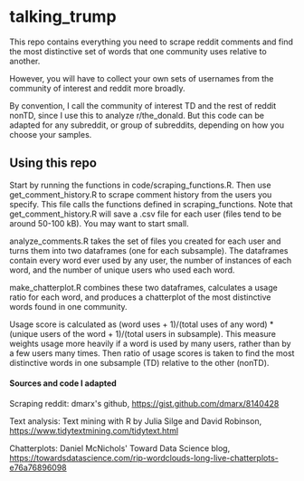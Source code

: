 # talking_trump

This repo contains everything you need to scrape reddit comments and find the most distinctive set of words
that one community uses relative to another. 

However, you will have to collect your own sets of usernames from the community of interest and reddit more broadly.

By convention, I call the community of interest TD and the rest of reddit nonTD, since I use this to analyze r/the_donald. But this code can be adapted for any subreddit, or group of subreddits, depending on how you choose your samples.

## Using this repo

Start by running the functions in code/scraping_functions.R.
Then use get_comment_history.R to scrape comment history from the users you specify. This file calls the functions defined in scraping_functions. Note that get_comment_history.R will save a .csv file for each user (files tend to be around 50-100 kB). You may want to start small.

analyze_comments.R takes the set of files you created for each user and turns them into two dataframes (one for each subsample). The dataframes contain every word ever used by any user, the number of instances of each word, and the number of unique users who used each word.

make_chatterplot.R combines these two dataframes, calculates a usage ratio for each word, and produces a chatterplot of the most
distinctive words found in one community.

Usage score is calculated as (word uses + 1)/(total uses of any word) * (unique users of the word + 1)/(total users in subsample). This measure weights usage more heavily if a word is used by many users, rather than by a few users many times. Then ratio of usage scores is taken to find the most distinctive words in one subsample (TD) relative to the other (nonTD).

#### Sources and code I adapted

Scraping reddit: dmarx's github, https://gist.github.com/dmarx/8140428

Text analysis: Text mining with R by Julia Silge and David Robinson, https://www.tidytextmining.com/tidytext.html

Chatterplots: Daniel McNichols' Toward Data Science blog, https://towardsdatascience.com/rip-wordclouds-long-live-chatterplots-e76a76896098
